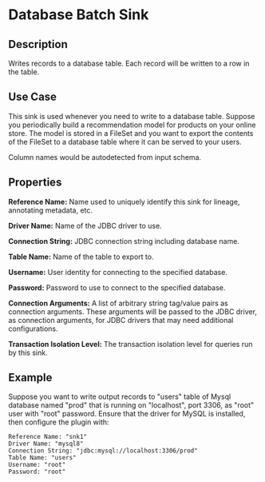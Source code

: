 # Database Batch Sink


Description
-----------
Writes records to a database table. Each record will be written to a row in the table.


Use Case
--------
This sink is used whenever you need to write to a database table.
Suppose you periodically build a recommendation model for products on your online store.
The model is stored in a FileSet and you want to export the contents
of the FileSet to a database table where it can be served to your users.

Column names would be autodetected from input schema.

Properties
----------
**Reference Name:** Name used to uniquely identify this sink for lineage, annotating metadata, etc.

**Driver Name:** Name of the JDBC driver to use.

**Connection String:** JDBC connection string including database name.

**Table Name:** Name of the table to export to.

**Username:** User identity for connecting to the specified database.

**Password:** Password to use to connect to the specified database.

**Connection Arguments:** A list of arbitrary string tag/value pairs as connection arguments. These arguments
will be passed to the JDBC driver, as connection arguments, for JDBC drivers that may need additional configurations.

**Transaction Isolation Level:** The transaction isolation level for queries run by this sink.

Example
-------
Suppose you want to write output records to "users" table of Mysql database named "prod" that is running on "localhost", 
port 3306, as "root" user with "root" password. Ensure that the driver for MySQL is installed, 
then configure the plugin with:

```
Reference Name: "snk1"
Driver Name: "mysql8"
Connection String: "jdbc:mysql://localhost:3306/prod"
Table Name: "users"
Username: "root"
Password: "root"
```
